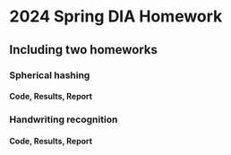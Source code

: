 # 2024 Spring DIA Homework
## Including two homeworks
### Spherical hashing
#### Code, Results, Report
### Handwriting recognition
#### Code, Results, Report
